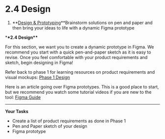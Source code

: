 # 2.4 Design

1. **[Design & Prototyping](https://community.ubcpm.club/resources/post/2-4-design-wJJKDodkzz3AuIV)**Brainstorm solutions on pen and paper and then bring your ideas to life with a dynamic Figma prototype

\***\*2.4 Design\*\***

For this section, we want you to create a dynamic prototype in Figma. We recommend you start with a quick pen-and-paper sketch as it is easy to revise. Once you feel comfortable with your product requirements and sketch, begin designing in Figma!

Refer back to phase 1 for learning resources on product requirements and visual mockups: [Phase 1 Design](https://community.ubcpm.club/curriculum/1-4)

Here is an article going over Figma prototypes. This is a good place to start, but we recommend you watch some tutorial videos if you are new to the tool: [Figma Guide](https://help.figma.com/hc/en-us/articles/360040314193-Guide-to-prototyping-in-Figma)

---

**Your Tasks**

- Create a list of product requirements as done in Phase 1
- Pen and Paper sketch of your design
- Figma prototype
